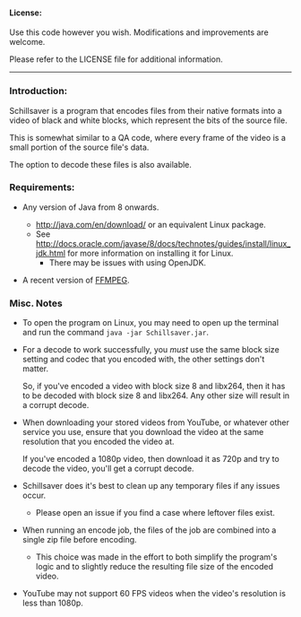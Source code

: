 #### License: 

Use this code however you wish. Modifications and improvements are welcome.

Please refer to the LICENSE file for additional information.

---

### Introduction:

Schillsaver is a program that encodes files from their native formats into a video
of black and white blocks, which represent the bits of the source file.

This is somewhat similar to a QA code, where every frame of the video is a small
portion of the source file's data.

The option to decode these files is also available.

### Requirements:

* Any version of Java from 8 onwards.
    * http://java.com/en/download/ or an equivalent Linux package.
    * See http://docs.oracle.com/javase/8/docs/technotes/guides/install/linux_jdk.html for
      more information on installing it for Linux.
        * There may be issues with using OpenJDK.

    
* A recent version of [FFMPEG](http://ffmpeg.org/download.html).

### Misc. Notes

* To open the program on Linux, you may need to open up the terminal and 
   run the command `java -jar Schillsaver.jar`.
   
* For a decode to work successfully, you *must* use the same block size setting 
  and codec that you encoded with, the other settings don't matter.
  
  So, if you've encoded a video with block size 8 and libx264, then it has to be decoded with
  block size 8 and libx264. Any other size will result in a corrupt decode.
  
* When downloading your stored videos from YouTube, or whatever other service you
  use, ensure that you download the video at the same resolution that you encoded
  the video at.
  
  If you've encoded a 1080p video, then download it as 720p and try to decode the
  video, you'll get a corrupt decode.

* Schillsaver does it's best to clean up any temporary files if any issues occur.

    * Please open an issue if you find a case where leftover files exist.

* When running an encode job, the files of the job are combined into a single zip
   file before encoding.
   
   * This choice was made in the effort to both simplify the program's logic and to
      slightly reduce the resulting file size of the encoded video.

* YouTube may not support 60 FPS videos when the video's resolution is less than
   1080p.
